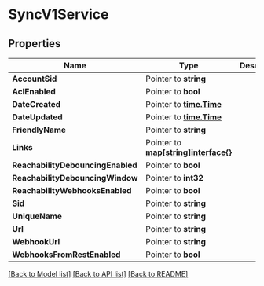 # SyncV1Service

## Properties

Name | Type | Description | Notes
------------ | ------------- | ------------- | -------------
**AccountSid** | Pointer to **string** |  | [optional] 
**AclEnabled** | Pointer to **bool** |  | [optional] 
**DateCreated** | Pointer to [**time.Time**](time.Time.md) |  | [optional] 
**DateUpdated** | Pointer to [**time.Time**](time.Time.md) |  | [optional] 
**FriendlyName** | Pointer to **string** |  | [optional] 
**Links** | Pointer to [**map[string]interface{}**](.md) |  | [optional] 
**ReachabilityDebouncingEnabled** | Pointer to **bool** |  | [optional] 
**ReachabilityDebouncingWindow** | Pointer to **int32** |  | [optional] 
**ReachabilityWebhooksEnabled** | Pointer to **bool** |  | [optional] 
**Sid** | Pointer to **string** |  | [optional] 
**UniqueName** | Pointer to **string** |  | [optional] 
**Url** | Pointer to **string** |  | [optional] 
**WebhookUrl** | Pointer to **string** |  | [optional] 
**WebhooksFromRestEnabled** | Pointer to **bool** |  | [optional] 

[[Back to Model list]](../README.md#documentation-for-models) [[Back to API list]](../README.md#documentation-for-api-endpoints) [[Back to README]](../README.md)


